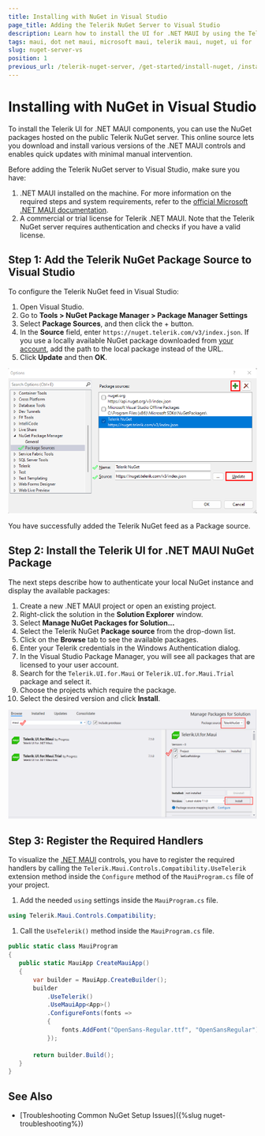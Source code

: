 ```yaml
---
title: Installing with NuGet in Visual Studio
page_title: Adding the Telerik NuGet Server to Visual Studio
description: Learn how to install the UI for .NET MAUI by using the Telerik NuGet Server with Visual Studio.
tags: maui, dot net maui, microsoft maui, telerik maui, nuget, ui for .net maui controls, windows, install, telerik .net maui, 
slug: nuget-server-vs
position: 1
previous_url: /telerik-nuget-server, /get-started/install-nuget, /installation/install-nuget
---
```


# Installing with NuGet in Visual Studio

To install the Telerik UI for .NET MAUI components, you can use the NuGet packages hosted on the public Telerik NuGet server. This online source lets you download and install various versions of the .NET MAUI controls and enables quick updates with minimal manual intervention.

Before adding the Telerik NuGet server to Visual Studio, make sure you have:

1. .NET MAUI installed on the machine. For more information on the required steps and system requirements, refer to the <a href="https://docs.microsoft.com/en-us/dotnet/maui/get-started/installation" target="_blank">official Microsoft .NET MAUI documentation</a>.
2. A commercial or trial license for Telerik .NET MAUI. Note that the Telerik NuGet server requires authentication and checks if you have a valid license.

## Step 1: Add the Telerik NuGet Package Source to Visual Studio

To configure the Telerik NuGet feed in Visual Studio:

1. Open Visual Studio.
1. Go to **Tools > NuGet Package Manager > Package Manager Settings**
1. Select **Package Sources**, and then click the + button.
1. In the **Source** field, enter `https://nuget.telerik.com/v3/index.json`. If you use a locally available NuGet package downloaded from <a href="https://www.telerik.com/account/" target="_blank">your account</a>, add the path to the local package instead of the URL.
1. Click **Update** and then **OK**.

  ![Package Sources field with the checked Telerik NuGet option](../../installation/images/nuget-vs-telerik-server.png)

You have successfully added the Telerik NuGet feed as a Package source.


## Step 2: Install the Telerik UI for .NET MAUI NuGet Package

The next steps describe how to authenticate your local NuGet instance and display the available packages:

1. Create a new .NET MAUI project or open an existing project.
1. Right-click the solution in the **Solution Explorer** window.
1. Select **Manage NuGet Packages for Solution...**
1. Select the Telerik NuGet **Package source** from the drop-down list.
1. Click on the **Browse** tab to see the available packages.
1. Enter your Telerik credentials in the Windows Authentication dialog.
1. In the Visual Studio Package Manager, you will see all packages that are licensed to your user account.
1. Search for the `Telerik.UI.for.Maui` or `Telerik.UI.for.Maui.Trial` package and select it.
1. Choose the projects which require the package.
1. Select the desired version and click **Install**.

![Manage Packages for Solutions dialog with the search field and the Telerik.UI.for.MAUI package](../../installation/images/maui-nuget.png)

## Step 3: Register the Required Handlers

To visualize the [.NET MAUI](https://www.telerik.com/maui-ui) controls, you have to register the required handlers by calling the `Telerik.Maui.Controls.Compatibility.UseTelerik` extension method inside the `Configure` method of the `MauiProgram.cs` file of your project.

1. Add the needed `using` settings inside the `MauiProgram.cs` file.

 ```C#
using Telerik.Maui.Controls.Compatibility;
 ```

1. Call the `UseTelerik()` method inside the `MauiProgram.cs` file.

 ```C#
public static class MauiProgram
{
	public static MauiApp CreateMauiApp()
	{
		var builder = MauiApp.CreateBuilder();
		builder
			.UseTelerik()
			.UseMauiApp<App>()
			.ConfigureFonts(fonts =>
			{
				fonts.AddFont("OpenSans-Regular.ttf", "OpenSansRegular");
			});

		return builder.Build();
	}
}
 ```

## See Also

* [Troubleshooting Common NuGet Setup Issues]({%slug nuget-troubleshooting%})
